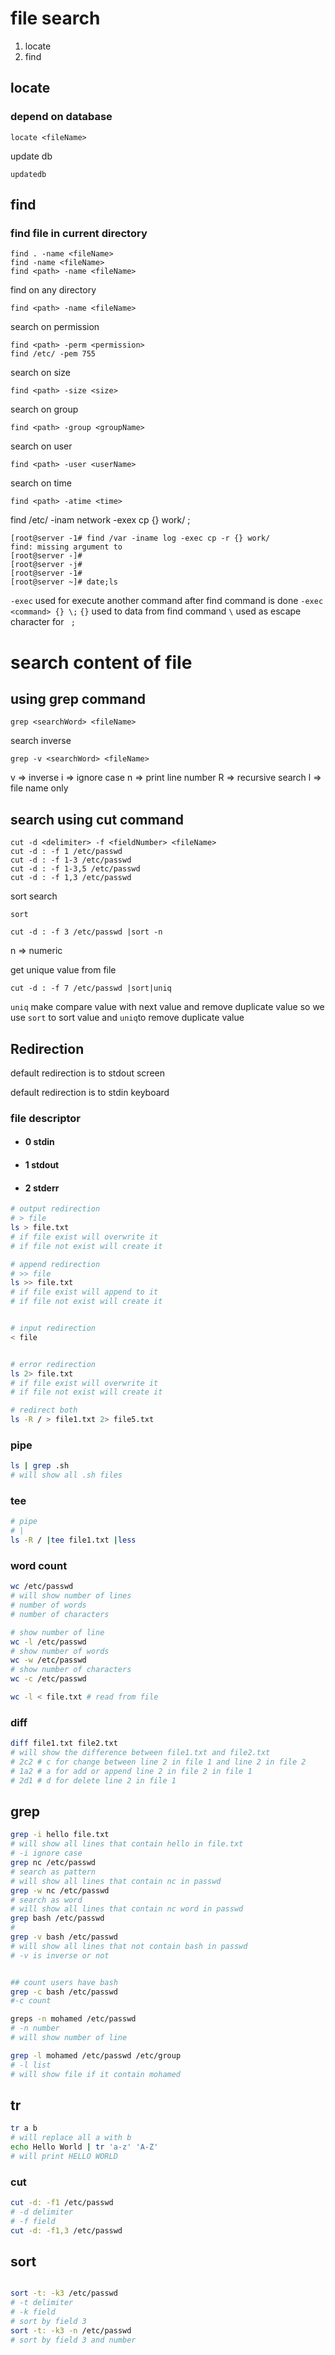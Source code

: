 # file search
1. locate
2. find

## locate
### depend on database
```
locate <fileName>
```
update db
```
updatedb
```
## find
### find file in current directory
```
find . -name <fileName>
find -name <fileName>
find <path> -name <fileName>
```
find on any directory
```
find <path> -name <fileName>
```
search on permission
```
find <path> -perm <permission>
find /etc/ -pem 755
```
search on size
```
find <path> -size <size>
```
search on group
```
find <path> -group <groupName>
```
search on user
```
find <path> -user <userName>
```
search on time
```
find <path> -atime <time>
```

find /etc/ -inam network -exex cp {} work/ \;
```
[root@server -1# find /var -iname log -exec cp -r {} work/
find: missing argument to
[root@server -]#
[root@server -j#
[root@server -1#
[root@server ~]# date;ls 
```
`-exec` used for execute another command after find command is done
`-exec <command> {} \;`
`{}` used to data from find command
`\` used as escape character for ` ;`

# search content of file
## using grep command
```
grep <searchWord> <fileName>
```
search inverse 
```
grep -v <searchWord> <fileName>
```
v => inverse
i => ignore case
n => print line number
R => recursive search
l => file name only

## search using cut command

```
cut -d <delimiter> -f <fieldNumber> <fileName>
cut -d : -f 1 /etc/passwd
cut -d : -f 1-3 /etc/passwd
cut -d : -f 1-3,5 /etc/passwd
cut -d : -f 1,3 /etc/passwd
```
sort search
```
sort
```
```
cut -d : -f 3 /etc/passwd |sort -n
```
n => numeric

get unique value from file
```
cut -d : -f 7 /etc/passwd |sort|uniq
```
`uniq` make compare value  with next value and remove duplicate value
so we use `sort` to sort value and ` uniq `to remove duplicate value


## Redirection

default redirection is to stdout screen

default redirection is to stdin keyboard

### file descriptor
- #### 0 stdin
- #### 1 stdout
- #### 2 stderr

```bash 
# output redirection
# > file
ls > file.txt
# if file exist will overwrite it
# if file not exist will create it

# append redirection
# >> file
ls >> file.txt
# if file exist will append to it
# if file not exist will create it


# input redirection
< file


# error redirection
ls 2> file.txt
# if file exist will overwrite it
# if file not exist will create it

# redirect both
ls -R / > file1.txt 2> file5.txt


```

### pipe
```bash
ls | grep .sh
# will show all .sh files
```

### tee
```bash
# pipe
# |
ls -R / |tee file1.txt |less
```

### word count
```bash
wc /etc/passwd
# will show number of lines
# number of words
# number of characters

# show number of line
wc -l /etc/passwd
# show number of words
wc -w /etc/passwd
# show number of characters
wc -c /etc/passwd

wc -l < file.txt # read from file

```

### diff
```bash
diff file1.txt file2.txt
# will show the difference between file1.txt and file2.txt
# 2c2 # c for change between line 2 in file 1 and line 2 in file 2
# 1a2 # a for add or append line 2 in file 2 in file 1
# 2d1 # d for delete line 2 in file 1
```

## grep
```bash
grep -i hello file.txt
# will show all lines that contain hello in file.txt
# -i ignore case
grep nc /etc/passwd
# search as pattern
# will show all lines that contain nc in passwd
grep -w nc /etc/passwd
# search as word
# will show all lines that contain nc word in passwd
grep bash /etc/passwd
# 
grep -v bash /etc/passwd
# will show all lines that not contain bash in passwd
# -v is inverse or not


## count users have bash
grep -c bash /etc/passwd
#-c count

greps -n mohamed /etc/passwd
# -n number
# will show number of line

grep -l mohamed /etc/passwd /etc/group
# -l list
# will show file if it contain mohamed

```
## tr 

```bash
tr a b
# will replace all a with b
echo Hello World | tr 'a-z' 'A-Z'
# will print HELLO WORLD
```
### cut
```bash
cut -d: -f1 /etc/passwd
# -d delimiter
# -f field
cut -d: -f1,3 /etc/passwd

``` 

## sort
```bash

sort -t: -k3 /etc/passwd
# -t delimiter
# -k field
# sort by field 3
sort -t: -k3 -n /etc/passwd
# sort by field 3 and number

```
